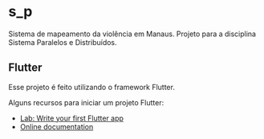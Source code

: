 # s_p

Sistema de mapeamento da violência em Manaus.
Projeto para a disciplina Sistema Paralelos e Distribuídos.

## Flutter

Esse projeto é feito utilizando o framework Flutter.

Alguns recursos para iniciar um projeto Flutter:

- [Lab: Write your first Flutter app](https://flutter.dev/docs/get-started/codelab)
- [Online documentation](https://flutter.dev/docs)
